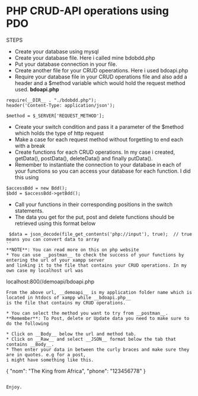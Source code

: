 # PHP CRUD-API operations using PDO

STEPS
* Create your database using mysql
* Create your database file. Here i called mine bdobdd.php
* Put your database connection in your file.
* Create another file for your CRUD opeerations. Here i used bdoapi.php
* Require your database file in your CRUD operations file and also add a header and a $method variable
which would hold the request method used.
__bdoapi.php__

```
require(__DIR__ . "./bdobdd.php");
header('Content-Type: application/json');

$method = $_SERVER['REQUEST_METHOD'];
```
* Create your switch condition and pass it a parameter of the $method which holds the type of http request
* Make a case for each request method without forgetting to end each with a break
* Create functions for each CRUD operations. In my case i created, getData(), postData(), deleteData() and
finally putData().
* Remember to instantiate the connection to your database in each of your functions so you can access
your database for each function. I did this using

```
$accessBdd = new Bdd();
$bdd = $accessBdd->getBdd();
```
* Call your functions in their corresponding positions in the switch statements.
* The data you get for the put, post and delete functions should be retrieved using this format below
```
 $data = json_decode(file_get_contents('php://input'), true);  // true means you can convert data to array
``
**NOTE**: You can read more on this on php website
* You can use __postman__ to check the success of your functions by entering the url of your xampp server
and linking it to the file that contains your CRUD operations. In my own case my localhost url was

```
localhost:800//demoapi/bdoapi.php
```
From the above url, __demoapi__ is my application folder name which is located in htdocs of xampp while __bdoapi.php__
is the file that contains my CRUD operations.

* You can select the method you want to try from __postman__.
**Remember**: To Post, delete or Update data you need to make sure to do the following

* Click on __Body__ below the url and method tab.
* Click on __Raw__ and select __JSON__ format below the tab that contains __Body__.
* Then enter your data in between the curly braces and make sure they are in quotes. e.g for a post,
i might have something like this.
```
{
"nom": "The King from Africa",
"phone": "123456778"
}
```

Enjoy.

